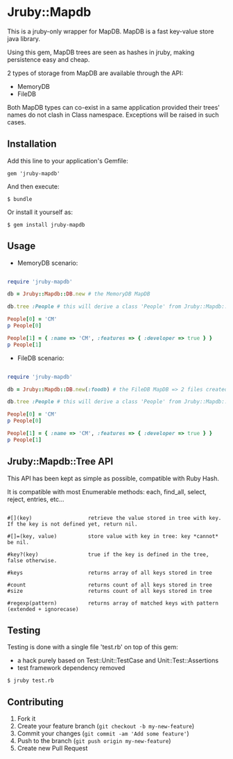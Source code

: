 # Jruby::Mapdb

This is a jruby-only wrapper for MapDB. MapDB is a fast key-value store java library.

Using this gem, MapDB trees are seen as hashes in jruby, making persistence easy and cheap.

2 types of storage from MapDB are available through the API:
* MemoryDB
* FileDB

Both MapDB types can co-exist in a same application provided their trees' names do not clash in Class namespace. Exceptions will be raised in such cases.

## Installation

Add this line to your application's Gemfile:

    gem 'jruby-mapdb'

And then execute:

    $ bundle

Or install it yourself as:

    $ gem install jruby-mapdb

## Usage

* MemoryDB scenario:

~~~ ruby

require 'jruby-mapdb'

db = Jruby::Mapdb::DB.new # the MemoryDB MapDB

db.tree :People # this will derive a class 'People' from Jruby::Mapdb::Tree, usable as a Hash

People[0] = 'CM'
p People[0]

People[1] = { :name => 'CM', :features => { :developer => true } }
p People[1]

~~~

* FileDB scenario:

~~~ ruby

require 'jruby-mapdb'

db = Jruby::Mapdb::DB.new(:foodb) # the FileDB MapDB => 2 files created ('foodb' and 'foodb.p')

db.tree :People # this will derive a class 'People' from Jruby::Mapdb::Tree, usable as a Hash

People[0] = 'CM'
p People[0]

People[1] = { :name => 'CM', :features => { :developer => true } }
p People[1]

~~~

## Jruby::Mapdb::Tree API

This API has been kept as simple as possible, compatible with Ruby Hash.

It is compatible with most Enumerable methods: each, find_all, select, reject, entries, etc...

~~~

#[](key)                  retrieve the value stored in tree with key. If the key is not defined yet, return nil.

#[]=(key, value)          store value with key in tree: key *cannot* be nil.

#key?(key)                true if the key is defined in the tree, false otherwise.

#keys                     returns array of all keys stored in tree

#count                    returns count of all keys stored in tree
#size                     returns count of all keys stored in tree

#regexp(pattern)          returns array of matched keys with pattern (extended + ignorecase)

~~~

## Testing

Testing is done with a single file 'test.rb' on top of this gem:
* a hack purely based on Test::Unit::TestCase and Unit::Test::Assertions
* test framework dependency removed

~~~
$ jruby test.rb
~~~

## Contributing

1. Fork it
2. Create your feature branch (`git checkout -b my-new-feature`)
3. Commit your changes (`git commit -am 'Add some feature'`)
4. Push to the branch (`git push origin my-new-feature`)
5. Create new Pull Request
